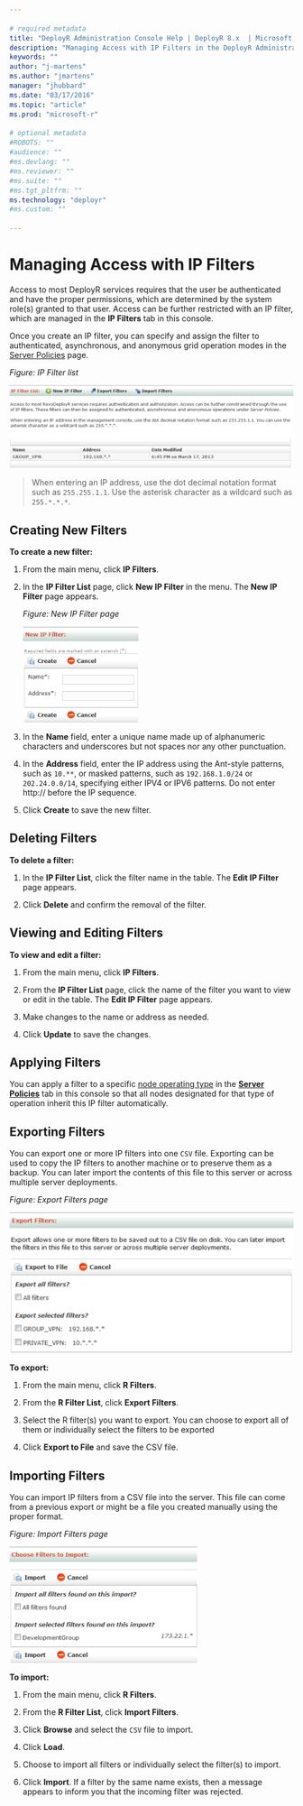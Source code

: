 ```yaml
---

# required metadata
title: "DeployR Administration Console Help | DeployR 8.x  | Microsoft Docs"
description: "Managing Access with IP Filters in the DeployR Administration Console"
keywords: ""
author: "j-martens"
ms.author: "jmartens"
manager: "jhubbard"
ms.date: "03/17/2016"
ms.topic: "article"
ms.prod: "microsoft-r"

# optional metadata
#ROBOTS: ""
#audience: ""
#ms.devlang: ""
#ms.reviewer: ""
#ms.suite: ""
#ms.tgt_pltfrm: ""
ms.technology: "deployr"
#ms.custom: ""

---
```


# Managing Access with IP Filters

Access to most DeployR services requires that the user be authenticated and have the proper permissions, which are determined by the system role(s) granted to that user. Access can be further restricted with an IP filter, which are managed in the **IP Filters** tab in this console.

Once you create an IP filter, you can specify and assign the filter to authenticated, asynchronous, and anonymous grid operation modes in the [Server Policies](deployr-admin-managing-server-policies.md) page.

_Figure: IP Filter list_

![](media/deployr-admin-managing-access-with-ip-filters/0300001A_623x182.png)  

>When entering an IP address, use the dot decimal notation format such as `255.255.1.1`.  Use the asterisk character as a wildcard such as `255.*.*.*`.

## Creating New Filters

**To create a new filter:**

1.  From the main menu, click **IP Filters**.

2.  In the **IP Filter List** page, click **New IP Filter** in the menu. The **New IP Filter** page appears.

	_Figure: New IP Filter page_
	
	![](media/deployr-admin-managing-access-with-ip-filters/0300001B_205x170.png)  

3.  In the **Name** field, enter a unique name made up of alphanumeric characters and underscores but not spaces nor any other punctuation. 

4.  In the **Address** field, enter the IP address using the Ant-style patterns, such as `10.**`, or masked patterns, such as `192.168.1.0/24` or `202.24.0.0/14`, specifying either IPV4 or IPV6 patterns. Do not enter http:// before the IP sequence.

5.  Click **Create** to save the new filter.

## Deleting Filters

**To delete a filter:**

1. In the **IP Filter List**, click the filter name in the table. The **Edit IP Filter** page appears.

2.  Click **Delete** and confirm the removal of the filter.

## Viewing and Editing Filters

**To view and edit a filter:**

1. From the main menu, click **IP Filters**.

2. From the **IP Filter List** page, click the name of the filter you want to view or edit in the table. The **Edit IP Filter** page appears.

3. Make changes to the name or address as needed.

4. Click **Update** to save the changes.

## Applying Filters

You can apply a filter to a specific [node operating type](deployr-admin-managing-the-grid.md#node-operation-types) in the [**Server Policies**](deployr-admin-managing-server-policies.md) tab in this console so that all nodes designated for that type of operation inherit this IP filter automatically.

## Exporting Filters

You can export one or more IP filters into one `CSV` file. Exporting can be used to copy the IP filters to another machine or to preserve them as a backup. You can later import the contents of this file to this server or across multiple server deployments.

_Figure: Export Filters page_

![](media/deployr-admin-managing-access-with-ip-filters/0300001C_544x270.png)  

**To export:**

1. From the main menu, click **R Filters**.

2. From the **R Filter List**, click **Export Filters**.

3. Select the R filter(s) you want to export. You can choose to export all of them or individually select the filters to be exported

4. Click **Export to File** and save the CSV file.
 
## Importing Filters

You can import IP filters from a CSV file into the server. This file can come from a previous export or might be a file you created manually using the proper format.

_Figure: Import Filters page_

![](media/deployr-admin-managing-access-with-ip-filters/0300001D_333x206.png)  

**To import:**

1.  From the main menu, click **R Filters**.

2.  From the **R Filter List**, click **Import Filters**.

3.  Click **Browse** and select the `CSV` file to import.

4.  Click **Load**.

5.  Choose to import all filters or individually select the filter(s) to import.

6.  Click **Import**. If a filter by the same name exists, then a message appears to inform you that the incoming filter was rejected.
